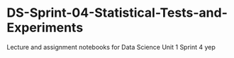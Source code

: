 # DS-Sprint-04-Statistical-Tests-and-Experiments
Lecture and assignment notebooks for Data Science Unit 1 Sprint 4
yep
